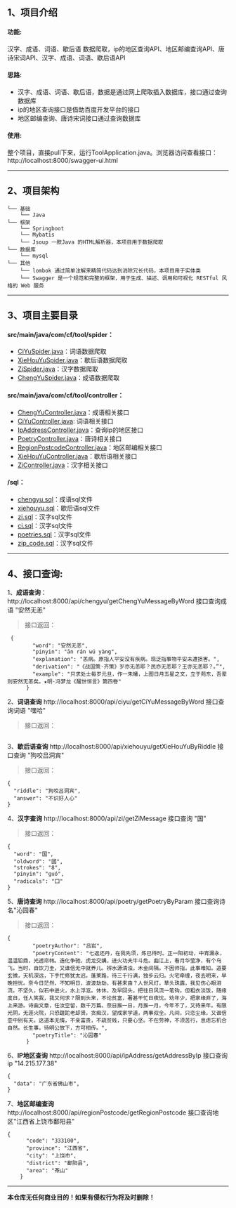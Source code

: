 ## 1、项目介绍  
 #### 功能:
 汉字、成语、词语、歇后语 数据爬取，ip的地区查询API、地区邮编查询API、唐诗宋词API、汉字、成语、词语、歇后语API 
 #### 思路:
 * 汉字、成语、词语、歇后语，数据是通过网上爬取插入数据库，接口通过查询数据库
 * ip的地区查询接口是借助百度开发平台的接口
 * 地区邮编查询、唐诗宋词接口通过查询数据库
 #### 使用:
  整个项目，直接pull下来，运行ToolApplication.java。浏览器访问查看接口：http://localhost:8000/swagger-ui.html
***
## 2、项目架构
```
└── 基础
    └── Java
└── 框架
    └── Springboot
    └── Mybatis
    └── Jsoup 一款Java 的HTML解析器，本项目用于数据爬取
└── 数据库
    └── mysql
└── 其他
    └── lombok 通过简单注解来精简代码达到消除冗长代码，本项目用于实体类
    └── Swagger 是一个规范和完整的框架，用于生成、描述、调用和可视化 RESTful 风格的 Web 服务
```
***
## 3、项目主要目录  
#### src/main/java/com/cf/tool/spider：
* [CiYuSpider.java](https://github.com/caov/tool/blob/master/src/main/java/com/cf/tool/spider/CiYuSpider.java)：词语数据爬取   
* [XieHouYuSpider.java](https://github.com/caov/tool/blob/master/src/main/java/com/cf/tool/spider/XieHouYuSpider.java)：歇后语数据爬取  
* [ZiSpider.java](https://github.com/caov/tool/blob/master/src/main/java/com/cf/tool/spider/ZiSpider.java)：汉字数据爬取  
* [ChengYuSpider.java](https://github.com/caov/tool/blob/master/src/main/java/com/cf/tool/spider/ChengYuSpider.java)：成语数据爬取  

 #### src/main/java/com/cf/tool/controller： 
* [ChengYuController.java](https://github.com/caov/tool/blob/master/src/main/java/com/cf/tool/controller/ChengYuController.java)：成语相关接口  
* [CiYuController.java](https://github.com/caov/tool/blob/master/src/main/java/com/cf/tool/controller/CiYuController.java): 词语相关接口   
* [IpAddressController.java](https://github.com/caov/tool/blob/master/src/main/java/com/cf/tool/controller/IpAddressController.java)：查询ip的地区接口  
* [PoetryController.java](https://github.com/caov/tool/blob/master/src/main/java/com/cf/tool/controller/PoetryController.java)：唐诗相关接口  
* [RegionPostcodeController.java](https://github.com/caov/tool/blob/master/src/main/java/com/cf/tool/controller/RegionPostcodeController.java)：地区邮编相关接口   
* [XieHouYuController.java](https://github.com/caov/tool/blob/master/src/main/java/com/cf/tool/controller/XieHouYuController.java)：歇后语相关接口  
* [ZiController.java](https://github.com/caov/tool/blob/master/src/main/java/com/cf/tool/controller/ZiController.java)：汉字相关接口  

#### /sql：
* [chengyu.sql](https://github.com/caov/tool/tree/master/sql)：成语sql文件 
* [xiehouyu.sql](https://github.com/caov/tool/tree/master/sql)：歇后语sql文件 
* [zi.sql](https://github.com/caov/tool/tree/master/sql)：汉字sql文件 
* [ci.sql](https://github.com/caov/tool/tree/master/sql)：汉字sql文件 
* [poetries.sql](https://github.com/caov/tool/tree/master/sql)：汉字sql文件 
* [zip_code.sql](https://github.com/caov/tool/tree/master/sql)：汉字sql文件 
***
## 4、接口查询: 
1、**成语查询**： http://localhost:8000/api/chengyu/getChengYuMessageByWord 接口查询成语 "安然无恙"  
>接口返回：
```
 {
        "word": "安然无恙",
        "pinyin": "ān rán wú yàng",
        "explanation": "恙病。原指人平安没有疾病。现泛指事物平安未遭损害。",
        "derivation": "《战国策·齐策》岁亦无恙耶？民亦无恙耶？王亦无恙耶？。”",
        "example": "只求处士每岁元旦，作一朱幡，上图日月五星之文，立于苑东，吾辈则安然无恙矣。★明·冯梦龙《醒世恒言》第四卷"
      }
 ```
2、**词语查询** http://localhost:8000/api/ciyu/getCiYuMessageByWord 接口查询词语 "嘿哈"
>接口返回： 
 ```

 ```
3、**歇后语查询** http://localhost:8000/api/xiehouyu/getXieHouYuByRiddle 接口查询 "狗咬吕洞宾"  
>接口返回：
 ```
 {
   "riddle": "狗咬吕洞宾",
   "answer": "不识好人心"
 }
 ```
 4、**汉字查询** http://localhost:8000/api/zi/getZiMessage 接口查询 "国"  
>接口返回：
  ```
{
    "word": "国",
    "oldword": "國",
    "strokes": "8",
    "pinyin": "ɡuó",
    "radicals": "囗"
  }
```
5、**唐诗查询** http://localhost:8000/api/poetry/getPoetryByParam 接口查询诗名"沁园春"
>接口返回：
```
{
        "poetryAuthor": "吕岩",
        "poetryContent": "七返还丹，在我先须，炼已待时。正一阳初动，中宵漏永，温温铅鼎，光透帘帏。造化争驰，虎龙交媾，进火功夫牛斗危。曲江上，看月华莹净，有个乌飞。当时，自饮刀圭，又谁信无中就养儿。辨水源清浊，木金间隔。不因师指，此事难知。道要玄微，天机深远，下手忙修犹太迟。蓬莱路，待三千行满，独步云归。火宅牵缠，夜去明来，早晚担忧。奈今日茫然，不知明日，波波劫劫，有甚来由？人世风灯，草头珠露，我见伤心眼泪流。不坚久，似石中迸火，水上浮沤。休休，及早回头，把往日风流一笔钩。但粗衣淡饭，随缘度日，任人笑我，我又何求？限到头来，不论贫富，著甚干忙日夜忧。劝年少，把家缘弃了，海上来游。诗曲文章，任汝空留，数千万篇。奈日推一日，月推一月，今年不了，又待来年。有限光阴，无涯火院，只恐蹉跎老却贤。贪痴汉，望成家学道，两事双全。凡间，只恋尘缘，又谁信壶中别有天。这道本无情，不亲富贵，不疏贫贱，只要心坚。不在劳神，不须苦行，息虑忘机合自然。长生事，待明公放下，方可相传。",
        "poetryTitle": "沁园春"
      }
```
6、**IP地区查询** http://localhost:8000/api/ipAddress/getAddressByIp 接口查询ip "14.215.177.38" 
```
{
  "data": "广东省佛山市",
}
```
7、**地区邮编查询** http://localhost:8000/api/regionPostcode/getRegionPostcode 接口查询地区"江西省上饶市鄱阳县"  
```
{
      "code": "333100",
      "province": "江西省",
      "city": "上饶市",
      "district": "鄱阳县",
      "area": "茶山"
    }
```

***
**本仓库无任何商业目的！如果有侵权行为将及时删除！**
    
